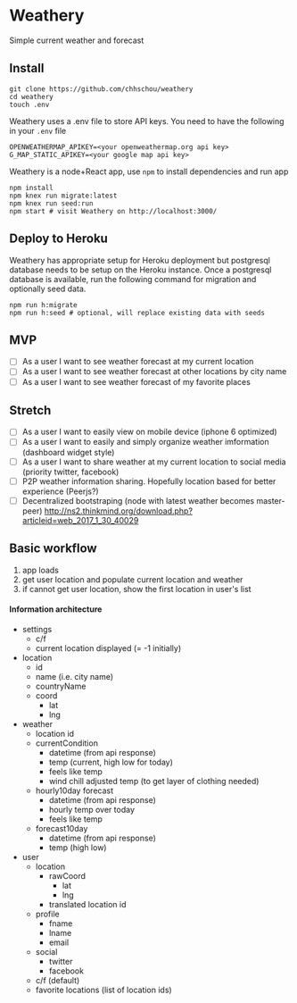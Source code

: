 # Weathery
Simple current weather and forecast

## Install
```
git clone https://github.com/chhschou/weathery
cd weathery
touch .env
```

Weathery uses a .env file to store API keys. You need to have the following in your `.env` file
```
OPENWEATHERMAP_APIKEY=<your openweathermap.org api key>
G_MAP_STATIC_APIKEY=<your google map api key> 
```

Weathery is a node+React app, use `npm` to install dependencies and run app
```
npm install
npm knex run migrate:latest
npm knex run seed:run
npm start # visit Weathery on http://localhost:3000/
```

## Deploy to Heroku
Weathery has appropriate setup for Heroku deployment but postgresql database needs to be setup on the Heroku instance.
Once a postgresql database is available, run the following command for migration and optionally seed data.
```
npm run h:migrate
npm run h:seed # optional, will replace existing data with seeds
```

## MVP
* [ ] As a user I want to see weather forecast at my current location
* [ ] As a user I want to see weather forecast at other locations by city name
* [ ] As a user I want to see weather forecast of my favorite places

## Stretch
* [ ] As a user I want to easily view on mobile device (iphone 6 optimized)
* [ ] As a user I want to easily and simply organize weather imformation (dashboard widget style)
* [ ] As a user I want to share weather at my current location to social media (priority twitter, facebook)
* [ ] P2P weather information sharing. Hopefully location based for better experience (Peerjs?) 
* [ ] Decentralized bootstraping (node with latest weather becomes master-peer) http://ns2.thinkmind.org/download.php?articleid=web_2017_1_30_40029

## Basic workflow
1. app loads
2. get user location and populate current location and weather
3. if cannot get user location, show the first location in user's list


#### Information architecture
* settings
  * c/f
  * current location displayed (= -1 initially)
* location
  * id
  * name (i.e. city name)
  * countryName
  * coord
    * lat
    * lng
* weather
  * location id
  * currentCondition
    * datetime (from api response)
    * temp (current, high low for today)
    * feels like temp
    * wind chill adjusted temp (to get layer of clothing needed)
  * hourly10day forecast 
    * datetime (from api response)
    * hourly temp over today
    * feels like temp
  * forecast10day
    * datetime (from api response)
    * temp (high low)
* user
  * location
    * rawCoord
      * lat
      * lng
    * translated location id
  * profile
    * fname
    * lname
    * email
  * social
    * twitter
    * facebook
  * c/f (default)
  * favorite locations (list of location ids) 